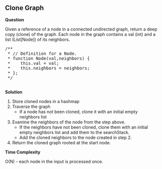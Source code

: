 <h2>Clone Graph</h2>

**Question**

Given a reference of a node in a connected undirected graph, return a deep copy (clone) of the graph. Each node in the graph contains a val (int) and a list (List[Node]) of its neighbors.

<pre>
/**
 * // Definition for a Node.
 * function Node(val,neighbors) {
 *    this.val = val;
 *    this.neighbors = neighbors;
 * };
 */
 </pre>

**Solution**

1. Store cloned nodes in a hashmap
2. Traverse the graph
    - If a node has not been cloned, clone it with an initial empty neighbors list
3. Examine the neighbors of the node from the step above. 
    - If the neighbors have not been cloned, clone them with an initial empty neighbors list and add them to the searchStack.
    - Add the cloned neighbors to the node created in step 2.
4. Return the cloned graph rooted at the start node.

**Time Complexity**

O(N) - each node in the input is processed once.

